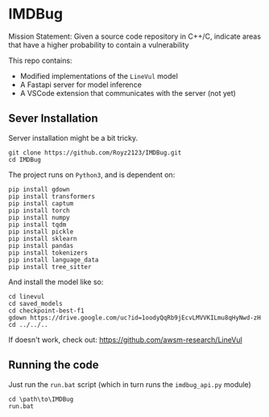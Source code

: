 # IMDBug
Mission Statement: Given a source code repository in C++/C, indicate areas that have a higher probability to contain a vulnerability

This repo contains: 
- Modified implementations of the `LineVul` model
- A Fastapi server for model inference
- A VSCode extension that communicates with the server (not yet)

## Sever Installation
Server installation might be a bit tricky. 

```
git clone https://github.com/Royz2123/IMDBug.git
cd IMDBug
```

The project runs on `Python3`, and is dependent on:
```
pip install gdown
pip install transformers
pip install captum
pip install torch
pip install numpy
pip install tqdm
pip install pickle
pip install sklearn
pip install pandas
pip install tokenizers
pip install language_data
pip install tree_sitter
```

And install the model like so:
```
cd linevul
cd saved_models
cd checkpoint-best-f1
gdown https://drive.google.com/uc?id=1oodyQqRb9jEcvLMVVKILmu8qHyNwd-zH
cd ../../..
```

If doesn't work, check out: https://github.com/awsm-research/LineVul

## Running the code
Just run the `run.bat` script (which in turn runs the `imdbug_api.py` module)
```
cd \path\to\IMDBug
run.bat
```